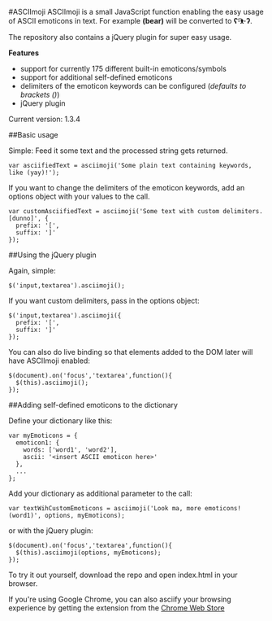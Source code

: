 #ASCIImoji
ASCIImoji is a small JavaScript function enabling the easy usage of ASCII emoticons in text.
For example **(bear)** will be converted to **ʕ·͡ᴥ·ʔ﻿**.

The repository also contains a jQuery plugin for super easy usage.

**Features**

* support for currently 175 different built-in emoticons/symbols
* support for additional self-defined emoticons
* delimiters of the emoticon keywords can be configured (*defaults to brackets ()*)
* jQuery plugin

Current version: 1.3.4

##Basic usage

Simple: Feed it some text and the processed string gets returned.

    var asciifiedText = asciimoji('Some plain text containing keywords, like (yay)!');

If you want to change the delimiters of the emoticon keywords, add an options object with your values to the call.

    var customAsciifiedText = asciimoji('Some text with custom delimiters. [dunno]', {
      prefix: '[',
      suffix: ']'
    });

##Using the jQuery plugin

Again, simple:

    $('input,textarea').asciimoji();

If you want custom delimiters, pass in the options object:

    $('input,textarea').asciimoji({
      prefix: '[',
      suffix: ']'
    });

You can also do live binding so that elements added to the DOM later will have ASCIImoji enabled:

    $(document).on('focus','textarea',function(){
      $(this).asciimoji();
    });

##Adding self-defined emoticons to the dictionary

Define your dictionary like this:

    var myEmoticons = {
      emoticon1: {
        words: ['word1', 'word2'],
        ascii: '<insert ASCII emoticon here>'
      },
      ...
    };

Add your dictionary as additional parameter to the call:

    var textWihCustomEmoticons = asciimoji('Look ma, more emoticons! (word1)', options, myEmoticons);

or with the jQuery plugin:

    $(document).on('focus','textarea',function(){
      $(this).asciimoji(options, myEmoticons);
    });


To try it out yourself, download the repo and open index.html in your browser.

If you're using Google Chrome, you can also asciify your browsing experience by getting the extension from the [Chrome Web Store](https://chrome.google.com/webstore/detail/asciimoji/pglkjdoamcojlfjbdeenodmpkjkgplik)